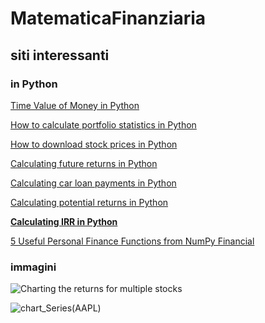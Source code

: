 # MatematicaFinanziaria

## siti  interessanti

### in Python

[Time Value of Money in Python](https://www.codingfinance.com/post/2018-03-19-tvm_py/)

[How to calculate portfolio statistics in Python](https://www.codingfinance.com/post/2018-04-20-portfolio-stats-py/)

[How to download stock prices in Python](https://www.codingfinance.com/post/2018-03-27-download-price-py/)

[Calculating future returns in Python](https://www.codingfinance.com/post/2018-03-23-future-value-py/)

[Calculating car loan payments in Python](https://www.codingfinance.com/post/2018-03-23-car-payment-py/)

[Calculating potential returns in Python](https://www.codingfinance.com/post/2018-03-22-billboard-py/)

[**Calculating IRR in Python**](https://www.codingfinance.com/post/2018-03-20-irr-py/)

[5 Useful Personal Finance Functions from NumPy Financial](https://cmdlinetips.com/2020/02/useful-personal-finance-functions-numpy-financial/)



[]()

[]()

### immagini

![Charting the returns for multiple stocks](https://www.codingfinance.com/post/2018-04-03-calc-returns_files/figure-html/chart-mult-daily-returns-1.png)

![chart_Series(AAPL)](https://www.codingfinance.com/post/2018-03-27-download-price_files/figure-html/unnamed-chunk-5-1.png)



[]()

[]()

[]()

[]()

[]()

[]()

[]()

[]()
